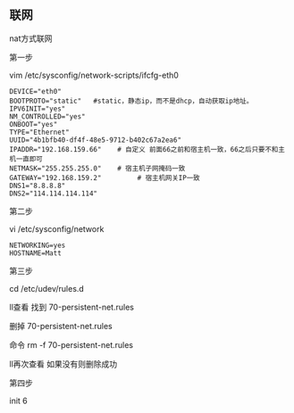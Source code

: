 ## 联网

nat方式联网 

第一步

vim /etc/sysconfig/network-scripts/ifcfg-eth0

```
DEVICE="eth0"
BOOTPROTO="static"   #static，静态ip，而不是dhcp，自动获取ip地址。
IPV6INIT="yes"
NM_CONTROLLED="yes"
ONBOOT="yes"
TYPE="Ethernet"
UUID="4b1bfb40-df4f-48e5-9712-b402c67a2ea6"
IPADDR="192.168.159.66"    # 自定义 前面66之前和宿主机一致，66之后只要不和主机一直即可
NETMASK="255.255.255.0"    # 宿主机子网掩码一致
GATEWAY="192.168.159.2"			# 宿主机网关IP一致
DNS1="8.8.8.8"
DNS2="114.114.114.114"
```

第二步

vi /etc/sysconfig/network 

```
NETWORKING=yes
HOSTNAME=Matt
```

第三步 

cd /etc/udev/rules.d

ll查看 找到 70-persistent-net.rules

删掉 70-persistent-net.rules

命令 rm -f  70-persistent-net.rules

ll再次查看 如果没有则删除成功



第四步

init 6